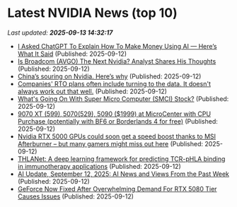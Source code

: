# Latest NVIDIA News (top 10)
_Last updated: **2025-09-13 14:32:17**_

- [I Asked ChatGPT To Explain How To Make Money Using AI — Here’s What It Said](https://finance.yahoo.com/news/asked-chatgpt-explain-money-using-120626184.html) (Published: 2025-09-12)
- [Is Broadcom (AVGO) The Next Nvidia? Analyst Shares His Thoughts](https://finance.yahoo.com/news/broadcom-avgo-next-nvidia-analyst-141826832.html) (Published: 2025-09-12)
- [China’s souring on Nvidia. Here’s why](https://gizmodo.com/chinas-souring-on-nvidia-heres-why-2000657632) (Published: 2025-09-12)
- [Companies' RTO plans often include turning to the data. It doesn't always work out that well.](https://www.businessinsider.com/att-rto-stankey-memo-remote-work-rto-microsoft-2025-9) (Published: 2025-09-12)
- [What's Going On With Super Micro Computer (SMCI) Stock?](https://biztoc.com/x/525dfe833dc8deea) (Published: 2025-09-12)
- [9070 XT ($599), 5070 ($529), 5090 ($1999) at MicroCenter with CPU Purchase (potentially with BF6 or Borderlands 4 for free)](https://slickdeals.net/f/18601141-9070-xt-599-5070-529-5090-1999-at-microcenter-with-cpu-purchase-potentially-with-bf6-or-borderlands-4-for-free) (Published: 2025-09-12)
- [Nvidia RTX 5000 GPUs could soon get a speed boost thanks to MSI Afterburner – but many gamers might miss out here](https://www.techradar.com/computing/gpu/nvidia-rtx-5000-gpus-could-soon-get-a-speed-boost-thanks-to-msi-afterburner-but-many-gamers-might-miss-out-here) (Published: 2025-09-12)
- [THLANet: A deep learning framework for predicting TCR-pHLA binding in immunotherapy applications](https://journals.plos.org/ploscompbiol/article?id=10.1371/journal.pcbi.1013050) (Published: 2025-09-12)
- [AI Update, September 12, 2025: AI News and Views From the Past Week](https://www.marketingprofs.com/opinions/2025/53682/ai-update-september-12-2025-ai-news-and-views-from-the-past-week) (Published: 2025-09-12)
- [GeForce Now Fixed After Overwhelming Demand For RTX 5080 Tier Causes Issues](https://hothardware.com/news/geforce-now-fixed-overwhelming-demand-rtx-5080-tier) (Published: 2025-09-12)
